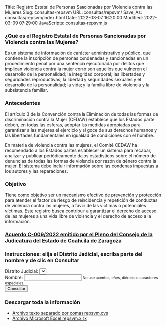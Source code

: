 Title: Registro Estatal de Personas Sancionadas por Violencia contra las Mujeres
Slug: consultas-repsvm
URL: consultas/repsvm/
Save_As: consultas/repsvm/index.html
Date: 2022-03-07 16:20:00
Modified: 2022-03-09 07:29:00
JavaScripts: consultas-repsvm.js


### ¿Qué es el Registro Estatal de Personas Sancionadas por Violencia contra las Mujeres?

Es un sistema de información de carácter administrativo y público, que contiene la inscripción de personas condenadas y sancionadas en un procedimiento penal por una sentencia ejecutoriada por delitos que implican violencia contra la mujer como son aquellos que vulneren el desarrollo de la personalidad; la integridad corporal; las libertades y seguridades reproductivas; la libertad y seguridades sexuales y el desarrollo de la personalidad; la vida; y la familia libre de violencia y la subsistencia familiar.

### Antecedentes

El artículo 3 de la Convención contra la Eliminación de todas las formas de discriminación contra la Mujer (CEDAW) establece que los Estados parte deben, en todas las esferas, adoptar las medidas apropiadas para garantizar a las mujeres el ejercicio y el goce de sus derechos humanos y las libertades fundamentales en igualdad de condiciones con el hombre.

En materia de violencia contra las mujeres, el Comité CEDAW ha recomendado a los Estados partes establecer un sistema para recabar, analizar y publicar periódicamente datos estadísticos sobre el número de denuncias de todas las formas de violencia por razón de género contra la mujer. El sistema debe incluir información sobre las condenas impuestas a los autores y las reparaciones.

### Objetivo

Tiene como objetivo ser un mecanismo efectivo de prevención y protección para atender el factor de riesgo de reincidencia y repetición de conductas de violencia contra las mujeres, a favor de las víctimas o potenciales víctimas. Este registro busca contribuir a garantizar el derecho de acceso de las mujeres a una vida libre de violencia y el derecho de acceso a la información.

### [Acuerdo C-009/2022 emitido por el Pleno del Consejo de la Judicatura del Estado de Coahuila de Zaragoza](/acuerdos-del-consejo/2022/2022-01-24-acuerdo-registro-repvm/)

### Instrucciones: elija el Distrito Judicial, escriba parte del nombre y de clic en Consultar

<div id="buscarDiv" class="card mb-2">
    <div class="card-body">
        <form id="buscarForm">
            <div class="form-group">
                <label for="distritoSelect">Distrito Judicial:</label>
                <select id="distritoSelect" class="form-control"></select>
            </div>
            <div class="form-group">
                <label for="nombreInput">Nombre:</label>
                <input id="nombreInput" type="text" class="form-control" aria-describedby="nombreInputHelp">
                <small id="nombreInputHelp" class="form-text text-muted">No use acentos, eñes, diéresis o caracteres especiales.</small>
            </div>
            <input id="consultarButton" class="btn btn-primary" type="submit" value="Consultar">
            <button id="cargandoButton" class="btn btn-primary" type="button" style="display: none;" disabled>
                <span class="spinner-border spinner-border-sm" role="status" aria-hidden="true"></span>
                Cargando...
            </button>
        </form>
    </div>
</div>
<div id="revisarParametros" class="card mb-2" style="display: none;">
    <div class="card-body">
        <div id="revisarParametrosAlert" class="alert alert-primary" role="alert"></div>
    </div>
</div>
<div id="sinResultados" class="card mb-2" style="display: none;">
    <div class="card-body">
        <div id="sinResultadosAlert" class="alert alert-warning" role="alert"></div>
    </div>
</div>
<div id="resultadosDiv" class="card mb-2" style="display: none;">
    <div class="card-body">
        <table id="resultadosDataTable" class="table" style="width: 100%;">
            <thead>
                <tr>
                    <th>Distrito</th>
                    <th>Tipo de Juzgado</th>
                    <th>Delito Genérico</th>
                    <th>Delito Específico</th>
                    <th>Tipo de Sentencia</th>
                    <th>Nombre</th>
                    <th>No. Causa</th>
                    <th>Pena Impuesta</th>
                    <th>Observaciones</th>
                    <th>V.P. Sentencia</th>
                </tr>
            </thead>
        </table>
    </div>
</div>

### Descargar toda la información

- [Archivo texto separado por comas repsvm.cvs](https://storage.googleapis.com/pjecz-consultas/repsvm/repsvm.csv)
- [Archivo Microsoft Excel repsvm.xlsx](https://storage.googleapis.com/pjecz-consultas/repsvm/repsvm.xlsx)

